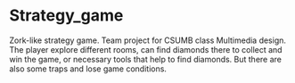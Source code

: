 # Strategy_game
Zork-like strategy game. 
Team project for CSUMB class Multimedia design.
The player explore different rooms, can find diamonds there to collect and win the game, 
or necessary tools that help to find diamonds. But there are also some traps and lose game conditions.
